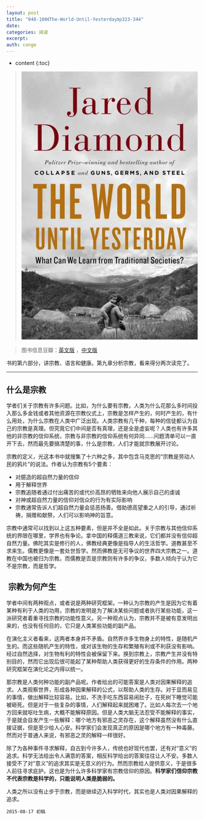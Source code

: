 ```yaml
---
layout: post
title: "048-100《The-World-Until-Yesterday》p323-344"
date:
categories: 阅读
excerpt:
auth: conge
---
```

* content
{:toc}

> ![the-world-until-yesterday-cover](/assets/images/阅读/118382-16b95d8066e4737a.jpg)

> 图书信息豆瓣：[英文版](http://book.douban.com/subject/10955437/) ，[中文版](http://book.douban.com/subject/25908573/)

书的第六部分，讲宗教、语言和健康。第九章分析宗教，看来得分两次读完了。

----

## 什么是宗教

学者们关于宗教有许多问题。比如，为什么要有宗教，人类为什么花那么多时间投入那么多金钱或者其他资源在宗教仪式上，宗教是怎样产生的，何时产生的，有什么用处，为什么宗教在人类中广泛出现。人类宗教有几千种，每种的信徒都认为自己的宗教是真理。但究竟它们中间是否有真理，还是全是虚妄呢？人类也有许多其他的非宗教的信仰系统，宗教与非宗教的信仰系统有何异同……问题清单可以一直开下去，然而最先要搞清楚的事，什么是宗教，人们才能就宗教展开讨论。

宗教的定义，光这本书中就搜集了十六种之多，其中包含马克思的“宗教是劳动人民的鸦片”的说法。作者认为宗教有5个要素：

* 对臆造的超自然力量的信仰
* 用于解释世界
* 宗教追随者通过付出痛苦的或代价高昂的牺牲来向他人展示自己的虔诚
* 对神或超自然力量的信仰对信众的行为有实际影响
* 宗教通常告诉人们超自然力量会惩恶扬善。借助德高望重之人的引导，通过祈祷，捐赠和献祭，人们可以影响神的旨意。

宗教中通常可以找到以上这五种要素，但是并不全是如此。关于宗教与其他信仰系统的界限在哪里，学界也有争论。拿中国的释儒道三教来说，它们都并没有信仰超自然力量。佛陀其实是修行的人，佛教经典更像是指导人的生活哲学。道教甚至不求来生。儒教更像是一套处世哲学。然而佛教是无可争议的世界四大宗教之一。道教在中国也被归为宗教。而儒教是否是宗教则有许多的争议，多数人倾向于认为它不是宗教，而是哲学。

##  宗教为何产生

学者中间有两种观点，或者说是两种研究框架。一种认为宗教的产生是因为它有着某种有利于人类的功用，宗教的发明是为了解决某些问题或者执行某些功能，这一派研究者着重寻找宗教的功能性意义。另一种观点认为，宗教并不是被有意发明出来的，也没有任何目的，它只是人类某些功能的副产品。

在演化主义者看来，这两者本身并不矛盾。自然界许多生物身上的特性，是随机产生的。而这些随机产生的特性，或对该生物的生存和繁殖有利或不利获没有影响。经过自然选择，对生物有利的特性会被保留下来。换到宗教上，宗教产生并没有特别目的，然而它出现后很可能起了某种帮助人类获得更好的生存条件的作用。两种研究框架在演化论之内得以统一。

那宗教是人类何种功能的副产品呢。作者给出的可能答案是人类对因果解释的追求。人类观察世界，形成各种因果解释的公式，以帮助人类的生存。对于显而易见的事情，做出解释比较容易。比如，不洗手吃东西容易闹肚子，在死树下睡觉可能被砸死。但是对于一些复杂的事情，人们解释起来就困难了。比如人每次去一个地方回来就呕吐生病，大概不能解释原因。但是人类大脑无法忍受不能解释的事实，于是就会自发产生一些解释：哪个地方有邪恶之灵存在，这个解释虽然没有什么直接证据，但是至少给人心安。科学家们会发现真正的原因是哪个地方有一种毒藤。然而对于普通人来说，有邪恶之灵的解释一样很好。

除了为各种事件寻求解释，自古到今许多人，传统也好现代也罢，还有对“意义”的追求。科学无法给出令人满意的答案，相反科学给出的答案往往让人不安。多数人接受不了对“意义”的追求其实是无意义的行为。然而宗教给人提供意义，于是很多人前往寻求庇护。这也是为什么许多科学家有宗教信仰的原因。**科学家们信仰宗教不代表宗教是科学的，只能说明人类是脆弱的。**

人类之所以没有止步于宗教，而是继续迈入科学时代，其实也是人类对因果解释的追求。

```
2015-08-17 初稿
```
